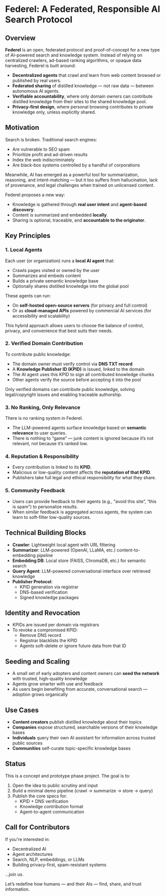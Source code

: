 # Federel: A Federated, Responsible AI Search Protocol

## Overview

**Federel** is an open, federated protocol and proof-of-concept for a new type of AI-powered search and knowledge system. Instead of relying on centralized crawlers, ad-based ranking algorithms, or opaque data harvesting, Federel is built around:

- **Decentralized agents** that crawl and learn from web content browsed or published by real users.
- **Federated sharing** of distilled knowledge — not raw data — between autonomous AI agents.
- **Verifiable accountability**, where only domain owners can contribute distilled knowledge from their sites to the shared knowledge pool.
- **Privacy-first design**, where personal browsing contributes to private knowledge only, unless explicitly shared.

## Motivation

Search is broken. Traditional search engines:
- Are vulnerable to SEO spam
- Prioritize profit and ad-driven results
- Index the web indiscriminately
- Are black-box systems controlled by a handful of corporations

Meanwhile, AI has emerged as a powerful tool for summarization, reasoning, and intent-matching — but it too suffers from hallucination, lack of provenance, and legal challenges when trained on unlicensed content.

Federel proposes a new way:
- Knowledge is gathered through **real user intent** and **agent-based discovery**.
- Content is summarized and embedded **locally**.
- Sharing is optional, traceable, and **accountable to the originator**.

## Key Principles

### 1. Local Agents
Each user (or organization) runs a **local AI agent** that:
- Crawls pages visited or owned by the user
- Summarizes and embeds content
- Builds a private semantic knowledge base
- Optionally shares distilled knowledge into the global pool

These agents can run:
- On **self-hosted open-source servers** (for privacy and full control)
- Or as **cloud-managed APIs** powered by commercial AI services (for accessibility and scalability)

This hybrid approach allows users to choose the balance of control, privacy, and convenience that best suits their needs.

### 2. Verified Domain Contribution
To contribute public knowledge:
- The domain owner must verify control via **DNS TXT record**
- A **Knowledge Publisher ID (KPID)** is issued, linked to the domain
- The AI agent uses this KPID to sign all contributed knowledge chunks
- Other agents verify the source before accepting it into the pool

Only verified domains can contribute public knowledge, solving legal/copyright issues and enabling traceable authorship.

### 3. No Ranking, Only Relevance
There is no ranking system in Federel.
- The LLM-powered agents surface knowledge based on **semantic relevance** to user queries.
- There is nothing to “game” — junk content is ignored because it’s not relevant, not because it’s ranked low.

### 4. Reputation & Responsibility
- Every contribution is linked to its **KPID**.
- Malicious or low-quality content affects the **reputation of that KPID**.
- Publishers take full legal and ethical responsibility for what they share.

### 5. Community Feedback
- Users can provide feedback to their agents (e.g., “avoid this site”, “this is spam”) to personalize results.
- When similar feedback is aggregated across agents, the system can learn to soft-filter low-quality sources.

## Technical Building Blocks

- **Crawler**: Lightweight local agent with URL filtering
- **Summarizer**: LLM-powered (OpenAI, LLaMA, etc.) content-to-embedding pipeline
- **Embedding DB**: Local store (FAISS, ChromaDB, etc.) for semantic search
- **Query Agent**: LLM-powered conversational interface over retrieved knowledge
- **Publisher Protocol**:
  - KPID generation via registrar
  - DNS-based verification
  - Signed knowledge packages

## Identity and Revocation
- KPIDs are issued per domain via registrars
- To revoke a compromised KPID:
  - Remove DNS record
  - Registrar blacklists the KPID
  - Agents soft-delete or ignore future data from that ID

## Seeding and Scaling
- A small set of early adopters and content owners can **seed the network** with trusted, high-quality knowledge
- Agents grow smarter with use and feedback
- As users begin benefiting from accurate, conversational search — adoption grows organically

## Use Cases
- **Content creators** publish distilled knowledge about their topics
- **Companies** expose structured, searchable versions of their knowledge bases
- **Individuals** query their own AI assistant for information across trusted public sources
- **Communities** self-curate topic-specific knowledge bases

## Status
This is a concept and prototype phase project. The goal is to:
1. Open the idea to public scrutiny and input
2. Build a minimal demo pipeline (crawl → summarize → store → query)
3. Publish the core specs for:
   - KPID + DNS verification
   - Knowledge contribution format
   - Agent-to-agent communication

## Call for Contributors
If you're interested in:
- Decentralized AI
- Agent architectures
- Search, NLP, embeddings, or LLMs
- Building privacy-first, spam-resistant systems

…join us.

Let’s redefine how humans — and their AIs — find, share, and trust information.

